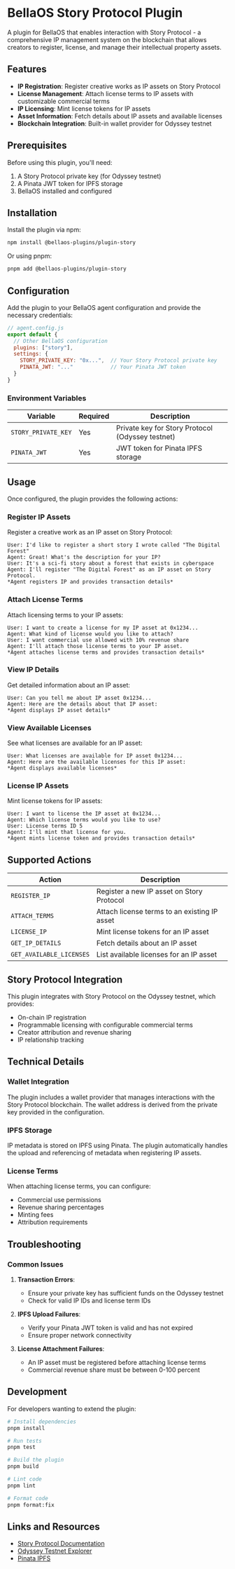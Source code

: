 # BellaOS Story Protocol Plugin

A plugin for BellaOS that enables interaction with Story Protocol - a comprehensive IP management system on the blockchain that allows creators to register, license, and manage their intellectual property assets.

## Features

- **IP Registration**: Register creative works as IP assets on Story Protocol
- **License Management**: Attach license terms to IP assets with customizable commercial terms
- **IP Licensing**: Mint license tokens for IP assets
- **Asset Information**: Fetch details about IP assets and available licenses
- **Blockchain Integration**: Built-in wallet provider for Odyssey testnet

## Prerequisites

Before using this plugin, you'll need:

1. A Story Protocol private key (for Odyssey testnet)
2. A Pinata JWT token for IPFS storage
3. BellaOS installed and configured

## Installation

Install the plugin via npm:

```bash
npm install @bellaos-plugins/plugin-story
```

Or using pnpm:

```bash
pnpm add @bellaos-plugins/plugin-story
```

## Configuration

Add the plugin to your BellaOS agent configuration and provide the necessary credentials:

```javascript
// agent.config.js
export default {
  // Other BellaOS configuration
  plugins: ["story"],
  settings: {
    STORY_PRIVATE_KEY: "0x...",  // Your Story Protocol private key
    PINATA_JWT: "..."            // Your Pinata JWT token
  }
}
```

### Environment Variables

| Variable | Required | Description |
|---|---|---|
| `STORY_PRIVATE_KEY` | Yes | Private key for Story Protocol (Odyssey testnet) |
| `PINATA_JWT` | Yes | JWT token for Pinata IPFS storage |

## Usage

Once configured, the plugin provides the following actions:

### Register IP Assets

Register a creative work as an IP asset on Story Protocol:

```
User: I'd like to register a short story I wrote called "The Digital Forest"
Agent: Great! What's the description for your IP?
User: It's a sci-fi story about a forest that exists in cyberspace
Agent: I'll register "The Digital Forest" as an IP asset on Story Protocol.
*Agent registers IP and provides transaction details*
```

### Attach License Terms

Attach licensing terms to your IP assets:

```
User: I want to create a license for my IP asset at 0x1234...
Agent: What kind of license would you like to attach?
User: I want commercial use allowed with 10% revenue share
Agent: I'll attach those license terms to your IP asset.
*Agent attaches license terms and provides transaction details*
```

### View IP Details

Get detailed information about an IP asset:

```
User: Can you tell me about IP asset 0x1234...
Agent: Here are the details about that IP asset:
*Agent displays IP asset details*
```

### View Available Licenses

See what licenses are available for an IP asset:

```
User: What licenses are available for IP asset 0x1234...
Agent: Here are the available licenses for this IP asset:
*Agent displays available licenses*
```

### License IP Assets

Mint license tokens for IP assets:

```
User: I want to license the IP asset at 0x1234...
Agent: Which license terms would you like to use?
User: License terms ID 5
Agent: I'll mint that license for you.
*Agent mints license token and provides transaction details*
```

## Supported Actions

| Action | Description |
|---|---|
| `REGISTER_IP` | Register a new IP asset on Story Protocol |
| `ATTACH_TERMS` | Attach license terms to an existing IP asset |
| `LICENSE_IP` | Mint license tokens for an IP asset |
| `GET_IP_DETAILS` | Fetch details about an IP asset |
| `GET_AVAILABLE_LICENSES` | List available licenses for an IP asset |

## Story Protocol Integration

This plugin integrates with Story Protocol on the Odyssey testnet, which provides:

- On-chain IP registration
- Programmable licensing with configurable commercial terms
- Creator attribution and revenue sharing
- IP relationship tracking

## Technical Details

### Wallet Integration

The plugin includes a wallet provider that manages interactions with the Story Protocol blockchain. The wallet address is derived from the private key provided in the configuration.

### IPFS Storage

IP metadata is stored on IPFS using Pinata. The plugin automatically handles the upload and referencing of metadata when registering IP assets.

### License Terms

When attaching license terms, you can configure:

- Commercial use permissions
- Revenue sharing percentages
- Minting fees
- Attribution requirements

## Troubleshooting

### Common Issues

1. **Transaction Errors**: 
   - Ensure your private key has sufficient funds on the Odyssey testnet
   - Check for valid IP IDs and license term IDs

2. **IPFS Upload Failures**: 
   - Verify your Pinata JWT token is valid and has not expired
   - Ensure proper network connectivity

3. **License Attachment Failures**:
   - An IP asset must be registered before attaching license terms
   - Commercial revenue share must be between 0-100 percent

## Development

For developers wanting to extend the plugin:

```bash
# Install dependencies
pnpm install

# Run tests
pnpm test

# Build the plugin
pnpm build

# Lint code
pnpm lint

# Format code
pnpm format:fix
```

## Links and Resources

- [Story Protocol Documentation](https://docs.storyprotocol.xyz)
- [Odyssey Testnet Explorer](https://odyssey.storyscan.xyz)
- [Pinata IPFS](https://www.pinata.cloud/)
